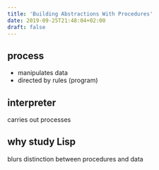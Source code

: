 ```yaml
---
title: 'Building Abstractions With Procedures'
date: 2019-09-25T21:48:04+02:00
draft: false
---
```


## process

- manipulates data
- directed by rules (program)

## interpreter

carries out processes

## why study Lisp

blurs distinction between procedures and data

